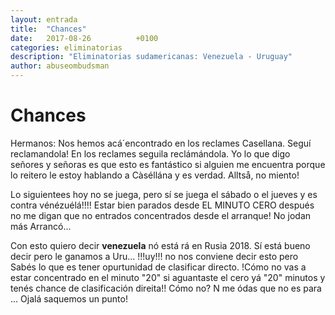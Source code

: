 ```yaml
---
layout: entrada
title:  "Chances"
date:   2017-08-26          +0100
categories: eliminatorias
description: "Eliminatorias sudamericanas: Venezuela - Uruguay"
author: abuseombudsman
---
```


# Chances

Hermanos: Nos hemos acá´encontrado en los reclames Casellana. Seguí reclamandola!
En los reclames seguila reclámándola. Yo lo que digo señores y señoras es que esto
es fantástico si alguien me encuentra porque lo reitero le estoy hablando a Càséllána
y es verdad. Alltså, no miento!

Lo siguientees hoy no se juega, pero sí se juega el sábado o el jueves y es contra vénézuélá!!!!
Estar bien parados desde EL MINUTO CERO después no me digan que no entrados concentrados desde
el arranque! No jodan más Arrancó...

Con esto quiero decir ******venezuela****** nó está rá en Rusia 2018. Sí está bueno decir pero le ganamos
a Uru... !!!uy!!! no nos conviene decir esto pero Sabés lo que es tener opurtunidad de 
clasificar directo. !Cómo no vas a estar concentrado en el minuto "20" si aguantaste el cero yá "20" minutos
y tenés chance de clasificación direita!! Cómo no? N me ódas que no es para ... Ojalá saquemos un punto!